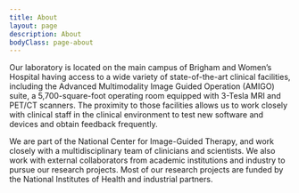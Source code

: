 ```yaml
---
title: About
layout: page
description: About
bodyClass: page-about
---
```


Our laboratory is located on the main campus of Brigham and Women’s Hospital having access to a wide variety of state-of-the-art clinical facilities, including the Advanced Multimodality Image Guided Operation (AMIGO) suite, a 5,700-square-foot operating room equipped with 3-Tesla MRI and PET/CT scanners. The proximity to those facilities allows us to work closely with clinical staff in the clinical environment to test new software and devices and obtain feedback frequently.

We are part of the National Center for Image-Guided Therapy, and work closely with a multidisciplinary team of clinicians and scientists. We also work with external collaborators from academic institutions and industry to pursue our research projects. Most of our research projects are funded by the National Institutes of Health and industrial partners.
 



